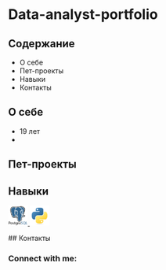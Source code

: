 # Data-analyst-portfolio
## Содержание
+ О себе
+ Пет-проекты
+ Навыки
+ Контакты
## О себе
+ 19 лет
+ 
## Пет-проекты
## Навыки
<p align="left"> <a href="https://www.postgresql.org" target="_blank" rel="noreferrer"> <img src="https://raw.githubusercontent.com/devicons/devicon/master/icons/postgresql/postgresql-original-wordmark.svg" alt="postgresql" width="40" height="40"/> </a> <a href="https://www.python.org" target="_blank" rel="noreferrer"> <img src="https://raw.githubusercontent.com/devicons/devicon/master/icons/python/python-original.svg" alt="python" width="40" height="40"/> </a> </p>
## Контакты
<h3 align="left">Connect with me:</h3>
<p align="left">
<a href="https://t.me/geon434"/></a>
</p>

